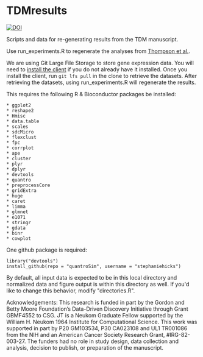 # TDMresults

[![DOI](https://zenodo.org/badge/doi/10.5281/zenodo.32851.svg)](http://dx.doi.org/10.5281/zenodo.32851)

Scripts and data for re-generating results from the TDM manuscript.

Use run_experiments.R to regenerate the analyses from
[Thompson et al.](https://peerj.com/preprints/1460/).

We are using Git Large File Storage to store gene expression data. You will
need to [install the client](https://git-lfs.github.com/) if you do not already
have it installed. Once you install the client, run `git lfs pull` in the
clone to retrieve the datasets. After retrieving the datasets, using
run_experiments.R will regenerate the results.

This requires the following R & Bioconductor packages be installed:

	* ggplot2
	* reshape2
	* Hmisc
	* data.table
	* scales
	* sdcMicro
	* flexclust
	* fpc
	* corrplot
	* ape
	* cluster
	* plyr
	* dplyr
	* devtools
	* quantro
	* preprocessCore
	* gridExtra
	* huge
	* caret
	* limma
	* glmnet
	* e1071
	* stringr
	* gdata
	* binr
   	* cowplot

One github package is required:

    library("devtools")
    install_github(repo = "quantroSim", username = "stephaniehicks")

By default, all input data is expected to be in this local directory and
normalized data and figure output is within this directory as well. If you'd
like to change this behavior, modify "directories.R".

Acknowledgements:
This research is funded in part by the Gordon and Betty Moore Foundation’s
Data-Driven Discovery Initiative through Grant GBMF4552 to CSG. JT is a Neukom
Graduate Fellow supported by the William H. Neukom 1964 Institute for
Computational Science. This work was supported in part by P20 GM103534,
P30 CA023108 and UL1 TR001086 from the NIH and an American Cancer Society
Research Grant, #IRG-82-003-27. The funders had no role in study design, data
collection and analysis, decision to publish, or preparation of the manuscript.
